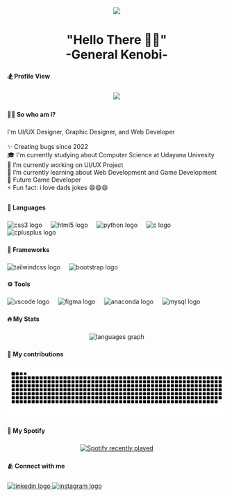 <div align="center">
  <img height="150" src="https://media.licdn.com/dms/image/D5616AQHT39-wBfbvGA/profile-displaybackgroundimage-shrink_350_1400/0/1702956791972?e=1717632000&v=beta&t=f5evbyBunVMyVA47XgMABzjBYE8hVl6Mmb27m9zWME8"  />
</div>

###

<h1 align="center">"Hello There 🔦🔦"<br>-General Kenobi-</h1>

###

<h4 align="left">🏂 Profile View</h4>

###

<div align="center">
  <img src="https://profile-counter.glitch.me/N3wtz/count.svg?"  />
</div>

###

<h4 align="left">👩‍💻  So who am I?</h4>

###

<p align="left">I'm UI/UX Designer, Graphic Designer, and Web Developer<br><br>✨ Creating bugs since 2022<br>🎓 I'm currently studying about Computer Science at Udayana Univesity<br>🔭 I’m currently working on UI/UX Project<br>🌱 I’m currently learning about Web Development and Game Development<br>🎯 Future Game Developer<br>⚡ Fun fact: i love dads jokes 😄😄😄</p>

###

<h4 align="left">📖 Languages</h4>

###

<div align="left">
  <img src="https://skillicons.dev/icons?i=css" height="40" alt="css3 logo"  />
  <img width="12" />
  <img src="https://skillicons.dev/icons?i=html" height="40" alt="html5 logo"  />
  <img width="12" />
  <img src="https://skillicons.dev/icons?i=py" height="40" alt="python logo"  />
  <img width="12" />
  <img src="https://skillicons.dev/icons?i=c" height="40" alt="c logo"  />
  <img width="12" />
  <img src="https://skillicons.dev/icons?i=cpp" height="40" alt="cplusplus logo"  />
</div>

###

<h4 align="left">🔗 Frameworks</h4>

###

<div align="left">
  <img src="https://cdn.simpleicons.org/tailwindcss/06B6D4" height="40" alt="tailwindcss logo"  />
  <img width="12" />
  <img src="https://cdn.simpleicons.org/bootstrap/7952B3" height="40" alt="bootstrap logo"  />
</div>

###

<h4 align="left">⚙️ Tools</h4>

###

<div align="left">
  <img src="https://cdn.jsdelivr.net/gh/devicons/devicon/icons/vscode/vscode-original.svg" height="40" alt="vscode logo"  />
  <img width="12" />
  <img src="https://cdn.jsdelivr.net/gh/devicons/devicon/icons/figma/figma-original.svg" height="40" alt="figma logo"  />
  <img width="12" />
  <img src="https://cdn.jsdelivr.net/gh/devicons/devicon/icons/anaconda/anaconda-original.svg" height="40" alt="anaconda logo"  />
  <img width="12" />
  <img src="https://cdn.jsdelivr.net/gh/devicons/devicon/icons/mysql/mysql-original.svg" height="40" alt="mysql logo"  />
</div>

###

<h4 align="left">🔥 My Stats</h4>

###

<div align="center">
  <img src="https://github-readme-stats.vercel.app/api/top-langs?username=N3wtz&locale=en&hide_title=false&layout=compact&card_width=320&langs_count=5&theme=dracula&hide_border=false&order=2" height="150" alt="languages graph"  />
</div>

###

<h4 align="left">🐍 My contributions</h4>

###

<img src="https://raw.githubusercontent.com/N3wtz/N3wtz/output/snake.svg" alt="Snake animation" />

###

<h4 align="left">🎵 My Spotify</h4>

###

<div align="center">
  <a href="https://open.spotify.com/user/31rzpzqh3befk4eobw4dxbus6e54">
    <img src="https://spotify-recently-played-readme.vercel.app/api?user=31rzpzqh3befk4eobw4dxbus6e54&count=3&unique=false" alt="Spotify recently played"  />
  </a>
</div>

###

<h4 align="left">🫂 Connect with me</h4>

###

<div align="left">
  <a href="www.linkedin.com./in/gagaspradipta" target="_blank">
    <img src="https://raw.githubusercontent.com/maurodesouza/profile-readme-generator/master/src/assets/icons/social/linkedin/default.svg" width="52" height="40" alt="linkedin logo"  />
  </a>
  <a href="www.instagram.com/gagasprpdt" target="_blank">
    <img src="https://raw.githubusercontent.com/maurodesouza/profile-readme-generator/master/src/assets/icons/social/instagram/default.svg" width="52" height="40" alt="instagram logo"  />
  </a>
</div>

###
